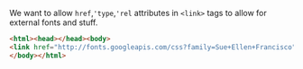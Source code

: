 We want to allow `href`,`'type`,`'rel` attributes in `<link>` tags to allow for external fonts and stuff.

```html
<html><head></head><body>
<link href="http://fonts.googleapis.com/css?family=Sue+Ellen+Francisco" rel="stylesheet" type="text/css">
</body></html>
```
